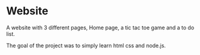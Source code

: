# Website

A website with 3 different pages, Home page, a tic tac toe game and a to do list. 

The goal of the project was to simply learn html css and node.js.


